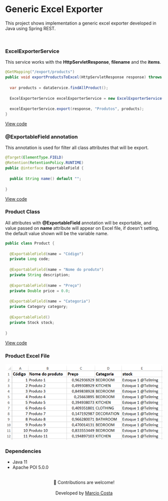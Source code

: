 
<h1>Generic Excel Exporter</h1>

<p>This project shows implementation a generic excel exporter developed in Java using Spring REST.</p>

<br/>

<aside>

<h3>ExcelExporterService</h3>

<p>
This service works with the <strong>HttpServletResponse</strong>, <strong>filename</strong> and the <strong>items</strong>.
</p>

```java
@GetMapping("/export/products")
public void exportProductsToExcel(HttpServletResponse response) throws IOException, IllegalAccessException {

  var products = dataService.findAllProduct();

  ExcelExporterService excelExporterService = new ExcelExporterService();

  excelExporterService.export(response, "Produtos", products);
}
```
<a  target="_blank"  rel="noopener noreferrer"  href="https://github.com/mcosta21/excel-exporter-spring/blob/main/src/main/java/com/mcosta21/excelexporterspring/controller/ExcelController.java">View code</a>

</aside>
  

<aside>

<h3>@ExportableField annotation</h3>

<p>
This annotation is used for filter all class attributes that will be export.
</p>

```java
@Target(ElementType.FIELD)
@Retention(RetentionPolicy.RUNTIME)
public @interface ExportableField {

  public String name() default "";
  
}
```

<a  target="_blank"  rel="noopener noreferrer"  href="https://github.com/mcosta21/excel-exporter-spring/blob/main/src/main/java/com/mcosta21/excelexporterspring/model/ExportableField.java">View code</a>

</aside>

  

<aside>

<h3>Product Class</h3>

<p>

All attributes with <strong>@ExportableField</strong> annotation will be exportable, and value passed on <strong>name</strong> attribute will appear on Excel file, if doesn't setting, the default value shown will be the variable name.

</p>

```java
public class Product {

  @ExportableField(name = "Código")
  private Long code;
  
  @ExportableField(name = "Nome do produto")
  private String description;
  
  @ExportableField(name = "Preço")
  private Double price = 0.0;
  
  @ExportableField(name = "Categoria")
  private Category category;
  
  @ExportableField()
  private Stock stock;
  
}
```

<a  target="_blank"  rel="noopener noreferrer"  href="https://github.com/mcosta21/excel-exporter-spring/blob/main/src/main/java/com/mcosta21/excelexporterspring/model/Product.java">View code</a>

  
<aside>

<h3>Product Excel File</h3>

<div align="center">
  <img alt="" src="https://github.com/mcosta21/excel-exporter-java/blob/main/src/main/resources/static/excel.png" />
</div>

</aside>
  
 <aside>

<h3>Dependencies</h3>

   - Java 11
   - Apache POI 5.0.0

</aside>

  

<br/>

<div align="center">
💪 Contributions are welcome!
</div>
<br/>
<div align="center">
Developed by <a  target="_blank"  rel="noopener noreferrer"  href="https://github.com/mcosta21">Marcio Costa</a>
</div>

</footer>

  
